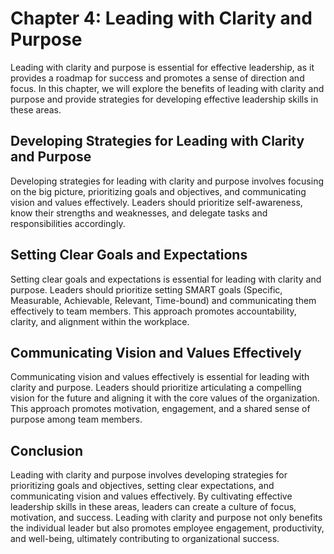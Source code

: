 Chapter 4: Leading with Clarity and Purpose
===========================================

Leading with clarity and purpose is essential for effective leadership, as it provides a roadmap for success and promotes a sense of direction and focus. In this chapter, we will explore the benefits of leading with clarity and purpose and provide strategies for developing effective leadership skills in these areas.

Developing Strategies for Leading with Clarity and Purpose
----------------------------------------------------------

Developing strategies for leading with clarity and purpose involves focusing on the big picture, prioritizing goals and objectives, and communicating vision and values effectively. Leaders should prioritize self-awareness, know their strengths and weaknesses, and delegate tasks and responsibilities accordingly.

Setting Clear Goals and Expectations
------------------------------------

Setting clear goals and expectations is essential for leading with clarity and purpose. Leaders should prioritize setting SMART goals (Specific, Measurable, Achievable, Relevant, Time-bound) and communicating them effectively to team members. This approach promotes accountability, clarity, and alignment within the workplace.

Communicating Vision and Values Effectively
-------------------------------------------

Communicating vision and values effectively is essential for leading with clarity and purpose. Leaders should prioritize articulating a compelling vision for the future and aligning it with the core values of the organization. This approach promotes motivation, engagement, and a shared sense of purpose among team members.

Conclusion
----------

Leading with clarity and purpose involves developing strategies for prioritizing goals and objectives, setting clear expectations, and communicating vision and values effectively. By cultivating effective leadership skills in these areas, leaders can create a culture of focus, motivation, and success. Leading with clarity and purpose not only benefits the individual leader but also promotes employee engagement, productivity, and well-being, ultimately contributing to organizational success.

